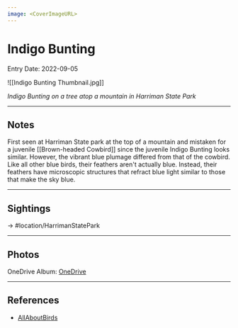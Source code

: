 ```yaml
---
image: <CoverImageURL>
---
```


# Indigo Bunting
Entry Date: 2022-09-05

![[Indigo Bunting Thumbnail.jpg]]

*Indigo Bunting on a tree atop a mountain in Harriman State Park*

---------------------------------------------------------------
## Notes
First seen at Harriman State park at the top of a mountain and mistaken for a juvenile [[Brown-headed Cowbird]] since the juvenile Indigo Bunting looks similar. However, the vibrant blue plumage differed from that of the cowbird. Like all other blue birds, their feathers aren't actually blue. Instead, their feathers have microscopic structures that refract blue light similar to those that make the sky blue.

---------------------------------------------------------------
## Sightings

-> #location/HarrimanStatePark 


---------------------------------------------------------------
## Photos
OneDrive Album: [OneDrive](https://1drv.ms/u/s!AvaIuMdCo_w-8Qgz23_H0MfPLzed?e=CV5MFZ)

---------------------------------------------------------------
## References
- [AllAboutBirds](https://www.allaboutbirds.org/guide/Indigo_Bunting/overview)